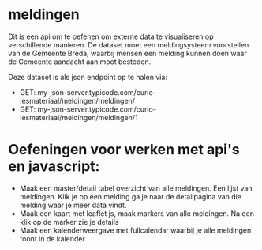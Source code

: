 # meldingen

Dit is een api om te oefenen om externe data te visualiseren op verschillende manieren.
De dataset moet een meldingsysteem voorstellen van de Gemeente Breda, waarbij mensen een melding kunnen doen waar de Gemeente aandacht aan moet besteden. 

Deze dataset is als json endpoint op te halen via:

* GET:  my-json-server.typicode.com/curio-lesmateriaal/meldingen/meldingen/      
* GET:  my-json-server.typicode.com/curio-lesmateriaal/meldingen/meldingen/1     

# Oefeningen voor werken met api's en javascript: 

* Maak een master/detail tabel overzicht van alle meldingen. Een lijst van meldingen. Klik je op een melding ga je naar de detailpagina van die melding waar je meer data vindt.
* Maak een kaart met leaflet js, maak markers van alle meldingen. Na een klik op de marker zie je details
* Maak een kalenderweergave met fullcalendar waarbij je alle meldingen toont in de kalender
